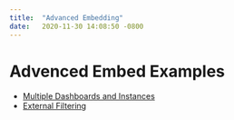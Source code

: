```yaml
---
title:  "Advanced Embedding"
date:   2020-11-30 14:08:50 -0800
---
```


# Advenced Embed Examples
* [Multiple Dashboards and Instances](https://github.com/llooker/data_application_reference_implementation/blob/main/frontend/src/components/EmbedTwoInstances/Embed.js)
* [External Filtering](https://github.com/llooker/data_application_reference_implementation/blob/main/frontend/src/components/DashboardExternalFilters/DashboardExternalFiltersComponent.js)